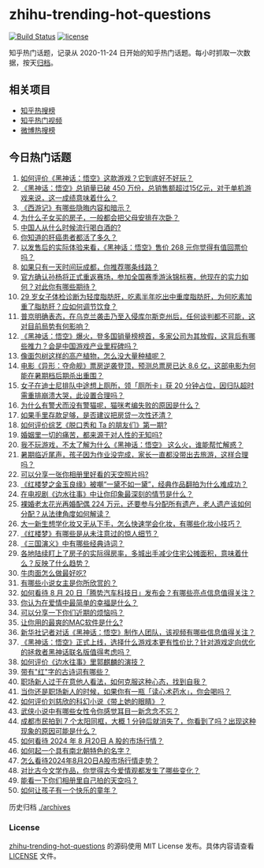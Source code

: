 # zhihu-trending-hot-questions

[![Build Status](https://github.com/justjavac/zhihu-trending-hot-questions/workflows/ci/badge.svg?branch=master)](https://github.com/justjavac/zhihu-trending-hot-questions/actions)
[![license](https://img.shields.io/github/license/justjavac/zhihu-trending-hot-questions)](https://github.com/justjavac/zhihu-trending-hot-questions/blob/master/LICENSE)

知乎热门话题，记录从 2020-11-24
日开始的知乎热门话题。每小时抓取一次数据，按天[归档](./archives)。

## 相关项目

- [知乎热搜榜](https://github.com/justjavac/zhihu-trending-top-search)
- [知乎热门视频](https://github.com/justjavac/zhihu-trending-hot-video)
- [微博热搜榜](https://github.com/justjavac/weibo-trending-hot-search)

## 今日热门话题

<!-- BEGIN -->
<!-- 最后更新时间 Wed Aug 21 2024 02:24:35 GMT+0800 (China Standard Time) -->

1. [如何评价《黑神话：悟空》这款游戏？它到底好不好玩？](https://www.zhihu.com/question/664775480)
1. [《黑神话：悟空》总销量已破 450 万份，总销售额超过15亿元，对于单机游戏来说，这一成绩意味着什么？](https://www.zhihu.com/question/664824592)
1. [《西游记》有哪些隐晦内容和暗示？](https://www.zhihu.com/question/23000460)
1. [为什么子女买的房子，一般都会把父母安排在次卧？](https://www.zhihu.com/question/532149249)
1. [中国人从什么时候流行喝白酒的?](https://www.zhihu.com/question/366734813)
1. [你知道的肝癌患者都活了多久？](https://www.zhihu.com/question/324875269)
1. [以发售后的实际体验来看，《黑神话：悟空》售价 268 元你觉得有值回票价吗？](https://www.zhihu.com/question/664798011)
1. [如果只有一天时间玩成都，你推荐哪条线路？](https://www.zhihu.com/question/613848311)
1. [官方确认孙杨将正式重返赛场，参加全国赛季游泳锦标赛，他现在的实力如何？对此你有哪些期待？](https://www.zhihu.com/question/664739842)
1. [29 岁女子体检诊断为轻度脂肪肝，吃素半年吃出中重度脂肪肝，为何吃素加重了脂肪肝？应如何调节饮食？](https://www.zhihu.com/question/664799724)
1. [普京明确表态，在乌克兰袭击乃至入侵库尔斯克州后，任何谈判都不可能，这对目前局势有何影响？](https://www.zhihu.com/question/664776875)
1. [《黑神话：悟空》爆火，登多国销量榜榜首，多家公司为其放假，这背后有哪些推力？会是中国游戏产业里程碑吗？](https://www.zhihu.com/question/664713669)
1. [像面包树这样的高产植物，怎么没大量种植呢？](https://www.zhihu.com/question/27180220)
1. [电影《异形：夺命舰》票房逆袭登顶，预测总票房已达 8.6 亿，这部电影为何能在暑期档后期杀出重围？](https://www.zhihu.com/question/664647044)
1. [女子在迪士尼排队中途想上厕所，领「厕所卡」获 20 分钟占位，因归队超时需重排崩溃大哭，此设置合理吗？](https://www.zhihu.com/question/664769973)
1. [为什么有警犬而没有警猫呢，猫咪考编失败的原因是什么？](https://www.zhihu.com/question/663673606)
1. [如果手里存款足够，是否建议把房贷一次性还清？](https://www.zhihu.com/question/413750439)
1. [如何评价综艺《脱口秀和 Ta 的朋友们》第一期?](https://www.zhihu.com/question/664747872)
1. [婚姻里一切的痛苦，都来源于对人性的无知吗?](https://www.zhihu.com/question/664702337)
1. [我不玩游戏，不太了解为什么《黑神话：悟空》 这么火，谁能帮忙解惑？](https://www.zhihu.com/question/664777321)
1. [暑期临近尾声，孩子因为作业没完成，家长一直都没带出去旅游，这样合理吗？](https://www.zhihu.com/question/664566238)
1. [可以分享一张你相册里好看的天空照片吗?](https://www.zhihu.com/question/664705533)
1. [《红楼梦之金玉良缘》被嘲“一黛不如一黛”，经典作品翻拍为什么难成功？](https://www.zhihu.com/question/664705750)
1. [在电视剧《边水往事》中让你印象最深刻的情节是什么？](https://www.zhihu.com/question/664432139)
1. [裸婚老太花光再婚配偶 224 万元，还要参与分配所有遗产，老人遗产该如何分配？从法律角度如何解读？](https://www.zhihu.com/question/664545843)
1. [大一新生想学化妆又无从下手，怎么快速学会化妆，有哪些化妆小技巧？](https://www.zhihu.com/question/664259619)
1. [《红楼梦》有哪些是从未注意过的惊人细节？](https://www.zhihu.com/question/657852128)
1. [《三国演义》中有哪些经典诗词？](https://www.zhihu.com/question/662785286)
1. [各地陆续盯上了房子的实际得房率，多城出手减少住宅公摊面积，意味着什么？反映了什么趋势？](https://www.zhihu.com/question/664801024)
1. [牛肉面怎么做最好吃?](https://www.zhihu.com/question/658427175)
1. [有哪些小说女主是你所欣赏的？](https://www.zhihu.com/question/311300626)
1. [如何看待 8 月 20 日「腾势汽车科技日」发布会？有哪些亮点信息值得关注？](https://www.zhihu.com/question/664687123)
1. [你认为在爱情中最简单的幸福是什么？](https://www.zhihu.com/question/664212744)
1. [可以分享一下你们近期的烦恼吗？](https://www.zhihu.com/question/661794710)
1. [让你用的最爽的MAC软件是什么?](https://www.zhihu.com/question/326384187)
1. [新华社记者对话《黑神话：悟空》制作人团队，该视频有哪些信息值得关注？](https://www.zhihu.com/question/664624509)
1. [《黑神话：悟空》正式上线，选择什么游戏本更有性价比？针对游戏定向优化的拯救者黑神话联名版值得考虑吗？](https://www.zhihu.com/question/664771715)
1. [如何评价《边水往事》里郭麒麟的演技？](https://www.zhihu.com/question/664482804)
1. [带有"红"字的古诗词有哪些？](https://www.zhihu.com/question/658917897)
1. [职场新人过于在意他人看法，如何克服这种心态，找到自我？](https://www.zhihu.com/question/662639497)
1. [当你还是职场新人的时候，如果你有一瓶「读心术药水」，你会喝吗？](https://www.zhihu.com/question/664446485)
1. [如何评价刘慈欣的科幻小说《带上她的眼睛》？](https://www.zhihu.com/question/54568310)
1. [武侠小说中有哪些女性令你感觉耳目一新念念不忘？](https://www.zhihu.com/question/664434956)
1. [成都市民拍到 7 个太阳同框，大概 1 分钟后就消失了，你看到了吗？出现这种现象的原因可能是什么？](https://www.zhihu.com/question/664770212)
1. [如何看待 2024 年 8 月20日 A 股的市场行情？](https://www.zhihu.com/question/664773371)
1. [如何起一个具有南北朝特色的名字？](https://www.zhihu.com/question/532729741)
1. [怎么看待2024年8月20日A股市场行情走势？](https://www.zhihu.com/question/664802550)
1. [对比古今文学作品，你觉得古今爱情观都发生了哪些变化？](https://www.zhihu.com/question/663692711)
1. [能看一下你们相册里自己拍的天空吗？](https://www.zhihu.com/question/662096899)
1. [如何让孩子有一个快乐的童年？](https://www.zhihu.com/question/355860819)

<!-- END -->

历史归档 [./archives](./archives)

### License

[zhihu-trending-hot-questions](https://github.com/justjavac/zhihu-trending-hot-questions)
的源码使用 MIT License 发布。具体内容请查看 [LICENSE](./LICENSE) 文件。
